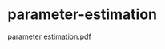 # parameter-estimation


[parameter estimation.pdf](https://github.com/Boaz-ato/parameter-estimation/files/10790198/parameter.estimation.pdf)
